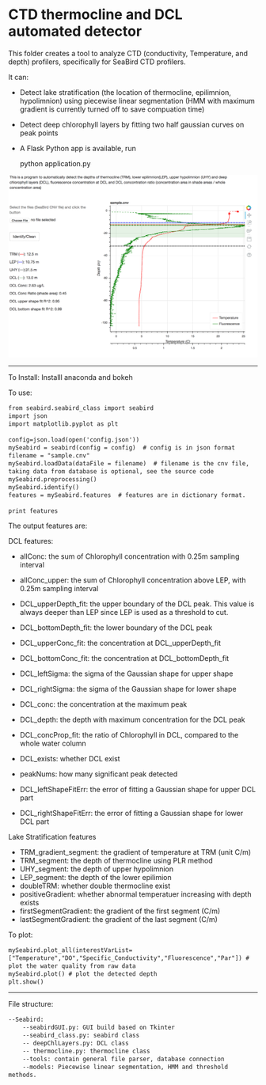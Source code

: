 # CTD thermocline and DCL automated detector

This folder creates a tool to analyze CTD (conductivity, Temperature, and depth) profilers, specifically for SeaBird CTD profilers.

It can:
* Detect lake stratification (the location of thermocline, epilimnion, hypolimnion) using piecewise linear segmentation (HMM with maximum gradient is currently turned off to save compuation time)
* Detect deep chlorophyll layers by fitting two half gaussian curves on peak points
* A Flask Python app is available, run 

	python application.py

![Web App Snapshot](img/AppSnapshot.png)


---
To Install:
Installl anaconda and bokeh


To use:
	
	from seabird.seabird_class import seabird
	import json
	import matplotlib.pyplot as plt
	
	config=json.load(open('config.json'))
	mySeabird = seabird(config = config)  # config is in json format
	filename = "sample.cnv"
	mySeabird.loadData(dataFile = filename)  # filename is the cnv file, taking data from database is optional, see the source code
	mySeabird.preprocessing()
	mySeabird.identify()
	features = mySeabird.features  # features are in dictionary format.

	print features
	

The output features are:

DCL features:
* allConc: the sum of Chlorophyll concentration with 0.25m sampling interval
* allConc_upper: the sum of Chlorophyll concentration above LEP, with 0.25m sampling interval
* DCL_upperDepth_fit: the upper boundary of the DCL peak. This value is always deeper than LEP since LEP is used as a threshold to cut. 
* DCL_bottomDepth_fit: the lower boundary of the DCL peak
* DCL_upperConc_fit: the concentration at DCL_upperDepth_fit
* DCL_bottomConc_fit: the concentration at DCL_bottomDepth_fit
* DCL_leftSigma: the sigma of the Gaussian shape for upper shape
* DCL_rightSigma: the sigma of the Gaussian shape for lower shape
* DCL_conc: the concentration at the maximum peak
* DCL_depth: the depth with maximum concentration for the DCL peak
* DCL_concProp_fit: the ratio of Chlorophyll in DCL, compared to the whole water column
* DCL_exists: whether DCL exist
* peakNums: how many significant peak detected

* DCL_leftShapeFitErr: the error of fitting a Gaussian shape for upper DCL part
* DCL_rightShapeFitErr: the error of fitting a Gaussian shape for lower DCL part

Lake Stratification features
* TRM_gradient_segment: the gradient of temperature at TRM (unit C/m)
* TRM_segment: the depth of thermocline using PLR method
* UHY_segment: the depth of upper hypolimnion
* LEP_segment: the depth of the lower epilimion
* doubleTRM: whether double thermocline exist
* positiveGradient: whether abnormal temperatuer increasing with depth exists
* firstSegmentGradient: the gradient of the first segment (C/m)
* lastSegmentGradient: the gradient of the last segment (C/m)


To plot:

	mySeabird.plot_all(interestVarList=["Temperature","DO","Specific_Conductivity","Fluorescence","Par"]) # plot the water quality from raw data
	mySeabird.plot() # plot the detected depth
	plt.show()

---
File structure:

 	
	--Seabird:
		--seabirdGUI.py: GUI build based on Tkinter
		--seabird_class.py: seabird class
		-- deepChlLayers.py: DCL class
		-- thermocline.py: thermocline class
		--tools: contain general file parser, database connection
		--models: Piecewise linear segmentation, HMM and threshold methods. 



